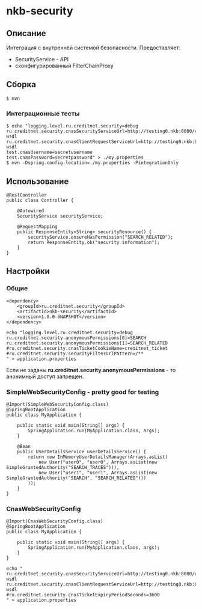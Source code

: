 # nkb-security

## Описание

Интеграция с внутренней системой безопасности.
Предоставляет:
* SecurityService - API
* сконфигурированный FilterChainProxy

## Сборка

    $ mvn

### Интеграционные тесты

    $ echo "logging.level.ru.creditnet.security=debug
    ru.creditnet.security.cnasSecurityServiceUrl=http://testing0.nkb:8080/cnas/services/SecurityService?wsdl
    ru.creditnet.security.cnasClientRequestServiceUrl=http://testing0.nkb:8080/cnas/services/ClientRequestService?wsdl
    test.cnasUsername=secretusername
    test.cnasPassword=secretpassword" > ./my.properties
    $ mvn -Dspring.config.location=./my.properties -PintegrationOnly

## Использование

    @RestController
    public class Controller {

        @Autowired
        SecurityService securityService;

        @RequestMapping
        public ResponseEntity<String> securityResource() {
            securityService.ensureHasPermission("SEARCH_RELATED");
            return ResponseEntity.ok("security information");
        }
    }

## Настройки

### Общие

    <dependency>
        <groupId>ru.creditnet.security</groupId>
        <artifactId>nkb-security</artifactId>
        <version>1.0.0-SNAPSHOT</version>
    </dependency>

    echo "logging.level.ru.creditnet.security=debug
    ru.creditnet.security.anonymousPermissions[0]=SEARCH
    ru.creditnet.security.anonymousPermissions[1]=SEARCH_RELATED
    #ru.creditnet.security.cnasTicketCookieName=creditnet_ticket
    #ru.creditnet.security.securityFilterUrlPattern=/**
    " > application.properties

Если не заданы **ru.creditnet.security.anonymousPermissions** - то анонимный доступ запрещен.

### SimpleWebSecurityConfig - pretty good for testing

    @Import(SimpleWebSecurityConfig.class)
    @SpringBootApplication
    public class MyApplication {

        public static void main(String[] args) {
            SpringApplication.run(MyApplication.class, args);
        }

        @Bean
        public UserDetailsService userDetailsService() {
            return new InMemoryUserDetailsManager(Arrays.asList(
                new User("user0", "user0", Arrays.asList(new SimpleGrantedAuthority("SEARCH_TRACES"))),
                new User("user1", "user1", Arrays.asList(new SimpleGrantedAuthority("SEARCH", "SEARCH_RELATED")))
            ));
        }
    }

### CnasWebSecurityConfig

    @Import(CnasWebSecurityConfig.class)
    @SpringBootApplication
    public class MyApplication {

        public static void main(String[] args) {
            SpringApplication.run(MyApplication.class, args);
        }
    }

    echo "
    ru.creditnet.security.cnasSecurityServiceUrl=http://testing0.nkb:8080/cnas/services/SecurityService?wsdl
    ru.creditnet.security.cnasClientRequestServiceUrl=http://testing0.nkb:8080/cnas/services/ClientRequestService?wsdl
    #ru.creditnet.security.cnasTicketExpiryPeriodSeconds=3600
    " > application.properties
